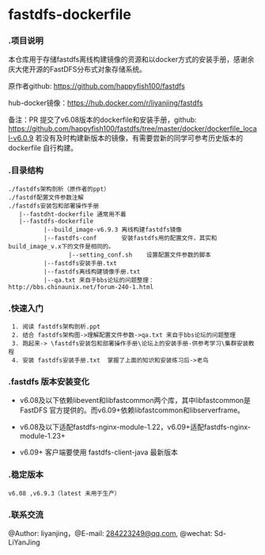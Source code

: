 # fastdfs-dockerfile

### .项目说明
  本仓库用于存储fastdfs离线构建镜像的资源和以docker方式的安装手册，感谢余庆大佬开源的FastDFS分布式对象存储系统。
  
  原作者github: https://github.com/happyfish100/fastdfs
  
  hub-docker镜像：https://hub.docker.com/r/liyanjing/fastdfs
  
  备注：PR 提交了v6.08版本的dockerfile和安装手册，github:  https://github.com/happyfish100/fastdfs/tree/master/docker/dockerfile_local-v6.0.9 
       若没有及时构建新版本的镜像，有需要尝新的同学可参考历史版本的dockerfile 自行构建。

### .目录结构
    ./fastdfs架构剖析（原作者的ppt）
    ./fastdf配置文件参数注解
    ./fastdfs安装包和部署操作手册
       |--fastdht-dockerfile 通常用不着
       |--fastdfs-dockerfile
              |--build_image-v6.9.3 离线构建fastdfs镜像
              |--fastdfs-conf       安装fastdfs用的配置文件，其实和build_image_v.x下的文件是相同的。
                     |--setting_conf.sh    设置配置文件参数的脚本
              |--fastdfs安装手册.txt
              |--fastdfs离线构建镜像手册.txt
              |--qa.txt 来自于bbs论坛的问题整理：http://bbs.chinaunix.net/forum-240-1.html
			  
### .快速入门

     1. 阅读 fastdfs架构剖析.ppt
	 2. 结合 fastdfs架构图->理解配置文件参数->qa.txt 来自于bbs论坛的问题整理
	 3. 跑起来-> \fastdfs安装包和部署操作手册\论坛上的安装手册-供参考学习\集群安装教程
	 4. 安装 fastdfs安装手册.txt  掌握了上面的知识和安装练习后->老鸟

		  
### .fastdfs 版本安装变化

   + v6.08及以下依赖libevent和libfastcommon两个库，其中libfastcommon是 FastDFS 官方提供的。而v6.09+依赖libfastcommon和libserverframe。
   
   + v6.08及以下适配fastdfs-nginx-module-1.22，v6.09+适配fastdfs-nginx-module-1.23+
   
   + v6.09+ 客户端要使用 fastdfs-client-java 最新版本
   
### .稳定版本

    v6.08 ,v6.9.3（latest 未用于生产）
   

### .联系交流
@Author: liyanjing，@E-mail: 284223249@qq.com, @wechat: Sd-LiYanJing
